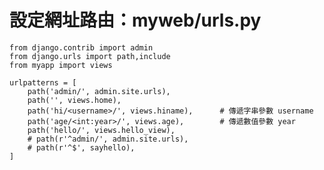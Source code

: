 # 設定網址路由：myweb/urls.py


    from django.contrib import admin
    from django.urls import path,include
    from myapp import views
    
    urlpatterns = [
        path('admin/', admin.site.urls),
        path('', views.home),
        path('hi/<username>/', views.hiname),      # 傳遞字串參數 username
        path('age/<int:year>/', views.age),        # 傳遞數值參數 year
        path('hello/', views.hello_view),
        # path(r'^admin/', admin.site.urls),
        # path(r'^$', sayhello),
    ]
